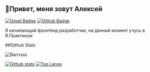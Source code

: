 ## 👋Привет, меня зовут Алексей 
[![Gmail Badge](https://img.shields.io/badge/-nekkyy92@gmail.com-c14438?style=flat&logo=Gmail&logoColor=white&link=mailto:nekkyy92@gmail.com)](mailto:nekkyy92@gmail.com) 
[![Github Badge](https://img.shields.io/badge/-Barrrsss-grey?style=flat&logo=github&logoColor=white&link=https://github.com/Barrrsss/)](https://www.github.com/Barrrsss/) <p align='left'>Я начинающий фронтенд разработчик, на данный момент учусь в Я.Практикум</p>

##Github Stats
<p align=left> <img src=https://komarev.com/ghpvc/?username=Barrrsss alt=Barrrsss /> </p>

[![Github stats](https://github-readme-stats.vercel.app/api?username=Barrrsss&show_icons=true&include_all_commits=true)](https://github.com/Barrrsss/github-readme-stats)
[![Top Langs](https://github-readme-stats.vercel.app/api/top-langs/?username=Barrrsss&layout=compact)](https://github.com/Barrrsss/github-readme-stats)
